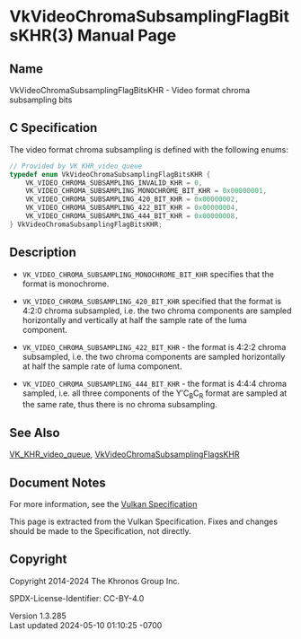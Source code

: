 # VkVideoChromaSubsamplingFlagBitsKHR(3) Manual Page

## Name

VkVideoChromaSubsamplingFlagBitsKHR - Video format chroma subsampling
bits



## <a href="#_c_specification" class="anchor"></a>C Specification

The video format chroma subsampling is defined with the following enums:

``` c
// Provided by VK_KHR_video_queue
typedef enum VkVideoChromaSubsamplingFlagBitsKHR {
    VK_VIDEO_CHROMA_SUBSAMPLING_INVALID_KHR = 0,
    VK_VIDEO_CHROMA_SUBSAMPLING_MONOCHROME_BIT_KHR = 0x00000001,
    VK_VIDEO_CHROMA_SUBSAMPLING_420_BIT_KHR = 0x00000002,
    VK_VIDEO_CHROMA_SUBSAMPLING_422_BIT_KHR = 0x00000004,
    VK_VIDEO_CHROMA_SUBSAMPLING_444_BIT_KHR = 0x00000008,
} VkVideoChromaSubsamplingFlagBitsKHR;
```

## <a href="#_description" class="anchor"></a>Description

- `VK_VIDEO_CHROMA_SUBSAMPLING_MONOCHROME_BIT_KHR` specifies that the
  format is monochrome.

- `VK_VIDEO_CHROMA_SUBSAMPLING_420_BIT_KHR` specified that the format is
  4:2:0 chroma subsampled, i.e. the two chroma components are sampled
  horizontally and vertically at half the sample rate of the luma
  component.

- `VK_VIDEO_CHROMA_SUBSAMPLING_422_BIT_KHR` - the format is 4:2:2 chroma
  subsampled, i.e. the two chroma components are sampled horizontally at
  half the sample rate of luma component.

- `VK_VIDEO_CHROMA_SUBSAMPLING_444_BIT_KHR` - the format is 4:4:4 chroma
  sampled, i.e. all three components of the Y′C<sub>B</sub>C<sub>R</sub>
  format are sampled at the same rate, thus there is no chroma
  subsampling.

## <a href="#_see_also" class="anchor"></a>See Also

[VK_KHR_video_queue](https://registry.khronos.org/vulkan/specs/1.3-extensions/man/html/VK_KHR_video_queue.html),
[VkVideoChromaSubsamplingFlagsKHR](https://registry.khronos.org/vulkan/specs/1.3-extensions/man/html/VkVideoChromaSubsamplingFlagsKHR.html)

## <a href="#_document_notes" class="anchor"></a>Document Notes

For more information, see the <a
href="https://registry.khronos.org/vulkan/specs/1.3-extensions/html/vkspec.html#VkVideoChromaSubsamplingFlagBitsKHR"
target="_blank" rel="noopener">Vulkan Specification</a>

This page is extracted from the Vulkan Specification. Fixes and changes
should be made to the Specification, not directly.

## <a href="#_copyright" class="anchor"></a>Copyright

Copyright 2014-2024 The Khronos Group Inc.

SPDX-License-Identifier: CC-BY-4.0

Version 1.3.285  
Last updated 2024-05-10 01:10:25 -0700
